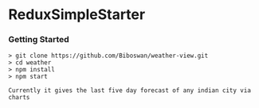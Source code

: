# ReduxSimpleStarter


### Getting Started

```
> git clone https://github.com/Biboswan/weather-view.git
> cd weather
> npm install
> npm start
```

```
Currently it gives the last five day forecast of any indian city via charts 
```

